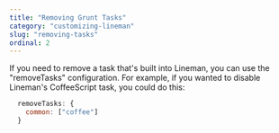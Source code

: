 ```yaml
---
title: "Removing Grunt Tasks"
category: "customizing-lineman"
slug: "removing-tasks"
ordinal: 2
---
```


If you need to remove a task that's built into Lineman, you can use the "removeTasks" configuration. For example, if you wanted to disable Lineman's CoffeeScript task, you could do this:

```javascript
  removeTasks: {
    common: ["coffee"]
  }
```
